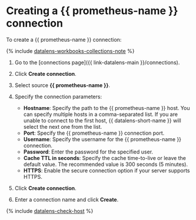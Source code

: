 # Creating a {{ prometheus-name }} connection

To create a {{ prometheus-name }} connection:


{% include [datalens-workbooks-collections-note](../../../_includes/datalens/operations/datalens-workbooks-collections-note.md) %}



1. Go to the [connections page]({{ link-datalens-main }}/connections).


1. Click **Create connection**.
1. Select source **{{ prometheus-name }}**.
1. Specify the connection parameters:

   * **Hostname**: Specify the path to the {{ prometheus-name }} host. You can specify multiple hosts in a comma-separated list. If you are unable to connect to the first host, {{ datalens-short-name }} will select the next one from the list.
   * **Port**: Specify the {{ prometheus-name }} connection port.
   * **Username**: Specify the username for the {{ prometheus-name }} connection.
   * **Password**: Enter the password for the specified user.
   * **Cache TTL in seconds**: Specify the cache time-to-live or leave the default value. The recommended value is 300 seconds (5 minutes).
   * **HTTPS**: Enable the secure connection option if your server supports HTTPS.

1. Click **Create connection**.
1. Enter a connection name and click **Create**.

{% include [datalens-check-host](../../../_includes/datalens/operations/datalens-check-host.md) %}